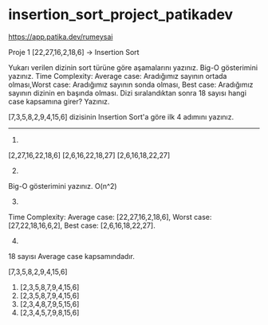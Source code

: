# insertion_sort_project_patikadev

https://app.patika.dev/rumeysai

Proje 1
[22,27,16,2,18,6] -> Insertion Sort

Yukarı verilen dizinin sort türüne göre aşamalarını yazınız.
Big-O gösterimini yazınız.
Time Complexity: Average case: Aradığımız sayının ortada olması,Worst case: Aradığımız sayının sonda olması, Best case: Aradığımız sayının dizinin en başında olması.
Dizi sıralandıktan sonra 18 sayısı hangi case kapsamına girer? Yazınız.


[7,3,5,8,2,9,4,15,6] dizisinin Insertion Sort'a göre ilk 4 adımını yazınız.

---------------------------------------------------------------------------------
1)
[2,27,16,22,18,6]
[2,6,16,22,18,27]
[2,6,16,18,22,27]

2)
Big-O gösterimini yazınız. O(n^2)

3)
Time Complexity: Average case: [22,27,16,2,18,6],
Worst case: [27,22,18,16,6,2], 
Best case: [2,6,16,18,22,27].

4)
18 sayısı Average case kapsamındadır.

[7,3,5,8,2,9,4,15,6]
1) [2,3,5,8,7,9,4,15,6]
2) [2,3,5,8,7,9,4,15,6]
3) [2,3,4,8,7,9,5,15,6]
4) [2,3,4,5,7,9,8,15,6]

